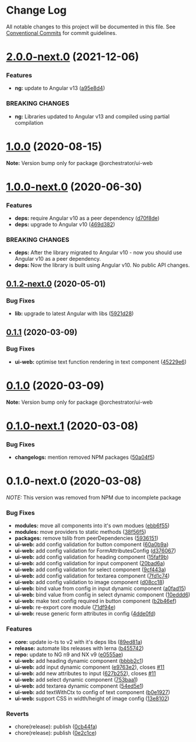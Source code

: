 # Change Log

All notable changes to this project will be documented in this file.
See [Conventional Commits](https://conventionalcommits.org) for commit guidelines.

# [2.0.0-next.0](https://github.com/orchestratora/orchestrator/compare/@orchestrator/ui-web@1.0.0...@orchestrator/ui-web@2.0.0-next.0) (2021-12-06)


### Features

* **ng:** update to Angular v13 ([a95e8d4](https://github.com/orchestratora/orchestrator/commit/a95e8d4848a29b123a2951407de7fb0e4cfda2d3))


### BREAKING CHANGES

* **ng:** Libraries updated to Angular v13 and compiled using partial compilation





# [1.0.0](https://github.com/orchestratora/orchestrator/compare/@orchestrator/ui-web@1.0.0-next.0...@orchestrator/ui-web@1.0.0) (2020-08-15)

**Note:** Version bump only for package @orchestrator/ui-web





# [1.0.0-next.0](https://github.com/orchestratora/orchestrator/compare/@orchestrator/ui-web@0.1.2-next.0...@orchestrator/ui-web@1.0.0-next.0) (2020-06-30)


### Features

* **deps:** require Angular v10 as a peer dependency ([d70f8de](https://github.com/orchestratora/orchestrator/commit/d70f8de2a2554dcdb99836ad4b912a9de0e12ea8))
* **deps:** upgrade to Angular v10 ([469d382](https://github.com/orchestratora/orchestrator/commit/469d382175067532cdb156739ff14f39c4151509))


### BREAKING CHANGES

* **deps:** After the library migrated to Angular v10 - now you should use Angular v10 as a
peer dependency.
* **deps:** Now the library is built using Angular v10. No public API changes.





## [0.1.2-next.0](https://github.com/orchestratora/orchestrator/compare/@orchestrator/ui-web@0.1.1...@orchestrator/ui-web@0.1.2-next.0) (2020-05-01)


### Bug Fixes

* **lib:** upgrade to latest Angular with libs ([5921d28](https://github.com/orchestratora/orchestrator/commit/5921d28a20423f6d1a37dfa4d0459d24a48c907e))





## [0.1.1](https://github.com/orchestratora/orchestrator/compare/@orchestrator/ui-web@0.1.0...@orchestrator/ui-web@0.1.1) (2020-03-09)


### Bug Fixes

* **ui-web:** optimise text function rendering in text component ([45229e6](https://github.com/orchestratora/orchestrator/commit/45229e6ca1dfbeee1a831e03ffb9195a26395c69))





# [0.1.0](https://github.com/orchestratora/orchestrator/compare/@orchestrator/ui-web@0.1.0-next.1...@orchestrator/ui-web@0.1.0) (2020-03-09)

**Note:** Version bump only for package @orchestrator/ui-web





# [0.1.0-next.1](https://github.com/orchestratora/orchestrator/compare/@orchestrator/ui-web@0.1.0-next.0...@orchestrator/ui-web@0.1.0-next.1) (2020-03-08)


### Bug Fixes

* **changelogs:** mention removed NPM packages ([50a04f5](https://github.com/orchestratora/orchestrator/commit/50a04f5f628920c874eeadbefe3f543107b1d5bb))





# 0.1.0-next.0 (2020-03-08)

_NOTE:_ This version was removed from NPM due to incomplete package

### Bug Fixes

* **modules:** move all components into it's own modues ([ebb6f55](https://github.com/orchestratora/orchestrator/commit/ebb6f556dd8151f95278e1587d5d0e8c0bbc3fd4))
* **modules:** move providers to static methods ([38f56f5](https://github.com/orchestratora/orchestrator/commit/38f56f50f0aa2470bf052f55daf3df41bca78b50))
* **packages:** remove tslib from peerDependencies ([5936151](https://github.com/orchestratora/orchestrator/commit/5936151a8482c2e018381adc9b4d12febf409fa6))
* **ui-web:** add config validation for button component ([60a0b9a](https://github.com/orchestratora/orchestrator/commit/60a0b9ab7e846b5a9dbbf824f92f6b215bf45bd7))
* **ui-web:** add config validation for FormAttributesConfig ([d376067](https://github.com/orchestratora/orchestrator/commit/d3760671ceb6131ca85a30e0e0e777150c0a4707))
* **ui-web:** add config validation for heading component ([15faf9b](https://github.com/orchestratora/orchestrator/commit/15faf9b42cfc0127ed1f553e5c15025821e9ba30))
* **ui-web:** add config validation for input component ([20bad6a](https://github.com/orchestratora/orchestrator/commit/20bad6ac1f85611adaaa1f6b529095154926af60))
* **ui-web:** add config validation for select component ([9cf443a](https://github.com/orchestratora/orchestrator/commit/9cf443a4afd311ad177fe49397ed7bff3dcd366a))
* **ui-web:** add config validation for textarea component ([7fd1c74](https://github.com/orchestratora/orchestrator/commit/7fd1c744f082f018afe67f5c2a2f1b3f58e8578e))
* **ui-web:** add config validation to image component ([d08cc18](https://github.com/orchestratora/orchestrator/commit/d08cc1877986ab5aa6b81bcf19994309aa84ed39))
* **ui-web:** bind value from config in input dynamic component ([a0fad15](https://github.com/orchestratora/orchestrator/commit/a0fad152cc49b2f13368c64edcac1c8138f7a0a6))
* **ui-web:** bind value from config in select dynamic component ([10eddd6](https://github.com/orchestratora/orchestrator/commit/10eddd6fb376e92483956615455db3f0bd1516d3))
* **ui-web:** make text config required in button component ([b2b46ef](https://github.com/orchestratora/orchestrator/commit/b2b46efba13437158130f3f3df4248da1b0d3428))
* **ui-web:** re-export core module ([71df94e](https://github.com/orchestratora/orchestrator/commit/71df94e91c9040e8d7ba75026148922d50de5670))
* **ui-web:** reuse generic form attributes in config ([4dde0fd](https://github.com/orchestratora/orchestrator/commit/4dde0fd7342154cae9b072020f668fcf3d31064b))


### Features

* **core:** update io-ts to v2 with it's deps libs ([89ed81a](https://github.com/orchestratora/orchestrator/commit/89ed81aa296b87c13806602bd0ce5dde3c1d0496))
* **release:** automate libs releases with lerna ([b455742](https://github.com/orchestratora/orchestrator/commit/b45574223b347fad3b01b8a0294a0ddc3e88875d))
* **repo:** update to NG n9 and NX v9 ([e0555ae](https://github.com/orchestratora/orchestrator/commit/e0555aef981563b9ebd7ef5731fe691a7c40877d))
* **ui-web:** add heading dynamic component ([bbbb2c1](https://github.com/orchestratora/orchestrator/commit/bbbb2c1402db499ac0f19f43b04b4edd55a2a374))
* **ui-web:** add input dynamic component ([e9763e2](https://github.com/orchestratora/orchestrator/commit/e9763e252c7599720fe0fcb9c865101d300eea13)), closes [#11](https://github.com/orchestratora/orchestrator/issues/11)
* **ui-web:** add new attributes to input ([627b252](https://github.com/orchestratora/orchestrator/commit/627b252fae252c1a06da95b6e379be8234c7cfd0)), closes [#11](https://github.com/orchestratora/orchestrator/issues/11)
* **ui-web:** add select dynamic component ([753baa1](https://github.com/orchestratora/orchestrator/commit/753baa1befdc2ea48badba8055d8ccd3eefc06c9))
* **ui-web:** add textarea dynamic component ([54ed5e1](https://github.com/orchestratora/orchestrator/commit/54ed5e112aa65ae35dc5f748ffa75a61f47bced1))
* **ui-web:** add textWithCtx to config of text component ([b0e1927](https://github.com/orchestratora/orchestrator/commit/b0e1927b1e643248940b28110c7795650520e356))
* **ui-web:** support CSS in width/height of image config ([13e8102](https://github.com/orchestratora/orchestrator/commit/13e8102dd9d4cf214b575a1b65d9aca722d5b50f))


### Reverts

* chore(release): publish ([0cb44fa](https://github.com/orchestratora/orchestrator/commit/0cb44fa88f147459ba55445baee8d28299f9b614))
* chore(release): publish ([0e2c1ce](https://github.com/orchestratora/orchestrator/commit/0e2c1cea1694916c1808460ca98951c6871a0eed))
